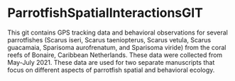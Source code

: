 
# ParrotfishSpatialInteractionsGIT


This git contains GPS tracking data and behavioral observations for several parrotfishes (Scarus iseri, Scarus taeniopterus, Scarus vetula, Scarus guacamaia, Sparisoma aurofrenatum, and Sparisoma viride) from the coral reefs of Bonaire, Caribbean Netherlands. These data were collected from May-July 2021. These data are used for two separate manuscripts that focus on different aspects of parrotfish spatial and behavioral ecology. 

